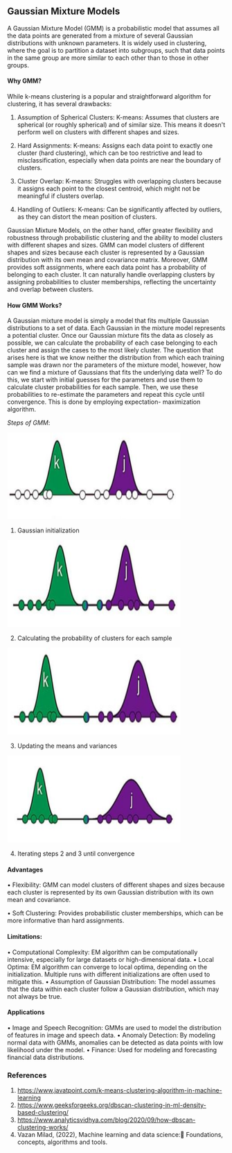 ## Gaussian Mixture Models

A Gaussian Mixture Model (GMM) is a probabilistic model that assumes all the data points are generated from a mixture of several Gaussian distributions with unknown parameters. It is widely used in clustering, where the goal is to partition a dataset into subgroups, such that data points in the same group are more similar to each other than to those in other groups. 

#### Why GMM?

While k-means clustering is a popular and straightforward algorithm for clustering, it has several drawbacks:

1. Assumption of Spherical Clusters: K-means: Assumes that clusters are spherical (or roughly spherical) and of similar size. This means it doesn't perform well on clusters with different shapes and sizes.
   
2. Hard Assignments: K-means: Assigns each data point to exactly one cluster (hard clustering), which can be too restrictive and lead to misclassification, especially when data points are near the boundary of clusters.
   
3. Cluster Overlap: K-means: Struggles with overlapping clusters because it assigns each point to the closest centroid, which might not be meaningful if clusters overlap.
   
4. Handling of Outliers: K-means: Can be significantly affected by outliers, as they can distort the mean position of clusters.

    
Gaussian Mixture Models, on the other hand, offer greater flexibility and robustness through probabilistic clustering and the ability to model clusters with different shapes and sizes. GMM can model clusters of different shapes and sizes because each cluster is represented by a Gaussian distribution with its own mean and covariance matrix. Moreover, GMM provides soft assignments, where each data point has a probability of belonging to each cluster. It can naturally handle overlapping clusters by assigning probabilities to cluster memberships, reflecting the uncertainty and overlap between clusters.

#### How GMM Works?
A Gaussian mixture model is simply a model that fits multiple Gaussian distributions to a set of data. Each Gaussian in the mixture model represents a potential cluster. Once our Gaussian mixture fits the data as closely as possible, we can calculate the probability of each case belonging to each cluster and assign the cases to the most likely cluster. The question that arises here is that we know neither the distribution from which each training sample was drawn nor the parameters of the mixture model, however, how can we find a mixture of Gaussians that fits the underlying data well? To do this, we start with initial guesses for the parameters and use them to calculate cluster probabilities for each sample. Then, we use these probabilities to re-estimate the parameters and repeat this cycle until convergence. This is done by employing   expectation- maximization algorithm.

    
*Steps of GMM*:

<img src="fig/p1.JPG" width="400" height="200"> 

1. Gaussian initialization

<img src="fig/p2.JPG" width="400" height="200"> 

2. Calculating the probability of clusters for each sample

<img src="fig/p3.JPG" width="400" height="200"> 

3. Updating the means and variances

<img src="fig/p4.JPG" width="400" height="200"> 

4. Iterating steps 2 and 3 until convergence





#### Advantages

•	Flexibility: GMM can model clusters of different shapes and sizes because each cluster is represented by its own Gaussian distribution with its own mean and covariance.

•	Soft Clustering: Provides probabilistic cluster memberships, which can be more informative than hard assignments.

#### Limitations:

•	Computational Complexity: EM algorithm can be computationally intensive, especially for large datasets or high-dimensional data.
•	Local Optima: EM algorithm can converge to local optima, depending on the initialization. Multiple runs with different initializations are often used to mitigate this.
•	Assumption of Gaussian Distribution: The model assumes that the data within each cluster follow a Gaussian distribution, which may not always be true.

#### Applications

•	Image and Speech Recognition: GMMs are used to model the distribution of features in image and speech data.
•	Anomaly Detection: By modeling normal data with GMMs, anomalies can be detected as data points with low likelihood under the model.
•	Finance: Used for modeling and forecasting financial data distributions.



### References

1. https://www.javatpoint.com/k-means-clustering-algorithm-in-machine-learning
2. https://www.geeksforgeeks.org/dbscan-clustering-in-ml-density-based-clustering/
3. https://www.analyticsvidhya.com/blog/2020/09/how-dbscan-clustering-works/
4. Vazan Milad, (2022), Machine learning and data science: ّFoundations, concepts, algorithms and tools. 


